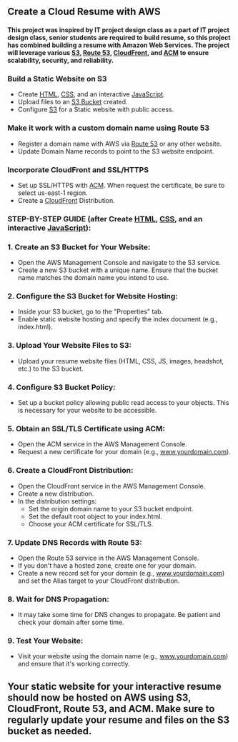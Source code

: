 ## Create a Cloud Resume with AWS
#### This project was inspired by IT project design class as a part of IT project design class, senior students are required to build resume, so this project has combined building a resume with Amazon Web Services. The project will leverage various [S3](https://s3.console.aws.amazon.com/s3/home?region=us-west-2), [Route 53](https://us-east-1.console.aws.amazon.com/route53/v2/home?region=us-west-2#Dashboard), [CloudFront](https://us-east-1.console.aws.amazon.com/cloudfront/v4/home?region=us-west-2#/distributions), and [ACM](https://us-west-2.console.aws.amazon.com/acm/home?region=us-west-2#/welcome) to ensure scalability, security, and reliability.

### Build a Static Website on S3
* Create [HTML](https://github.com/Ceceskii/web_resume/blob/main/index.html), [CSS](https://github.com/Ceceskii/web_resume/blob/main/styles.css), and an interactive [JavaScript](https://github.com/Ceceskii/web_resume/blob/main/scripts.js).
* Upload files to an [S3 Bucket](https://s3.console.aws.amazon.com/s3/buckets/celine-resume.com?region=us-west-2&tab=objects) created.
* Configure [S3](https://s3.console.aws.amazon.com/s3/buckets/celine-resume.com?region=us-west-2&tab=properties) for a Static website with public access.

### Make it work with a custom domain name using Route 53
* Register a domain name with AWS via [Route 53](https://us-east-1.console.aws.amazon.com/route53/v2/home?region=us-west-2#Dashboard) or any other website.
* Update Domain Name records to point to the S3 website endpoint.

### Incorporate CloudFront and SSL/HTTPS
* Set up SSL/HTTPS with [ACM](https://us-east-1.console.aws.amazon.com/acm/home?region=us-east-1#/welcome). When request the certificate, be sure to select us-east-1 region.
* Create a [CloudFront](https://us-east-1.console.aws.amazon.com/cloudfront/v4/home?region=us-west-2#/distributions) Distribution.

### STEP-BY-STEP GUIDE (after Create [HTML](https://github.com/Ceceskii/web_resume/blob/main/index.html), [CSS](https://github.com/Ceceskii/web_resume/blob/main/styles.css), and an interactive [JavaScript](https://github.com/Ceceskii/web_resume/blob/main/scripts.js)):
### 1. Create an S3 Bucket for Your Website:
* Open the AWS Management Console and navigate to the S3 service.
* Create a new S3 bucket with a unique name. Ensure that the bucket name matches the domain name you intend to use.
### 2. Configure the S3 Bucket for Website Hosting:
* Inside your S3 bucket, go to the "Properties" tab.
* Enable static website hosting and specify the index document (e.g., index.html).
### 3. Upload Your Website Files to S3:
* Upload your resume website files (HTML, CSS, JS, images, headshot, etc.) to the S3 bucket. 
### 4. Configure S3 Bucket Policy:
* Set up a bucket policy allowing public read access to your objects. This is necessary for your website to be accessible.
### 5. Obtain an SSL/TLS Certificate using ACM:
* Open the ACM service in the AWS Management Console.
* Request a new certificate for your domain (e.g., www.yourdomain.com).
### 6. Create a CloudFront Distribution:
* Open the CloudFront service in the AWS Management Console.
* Create a new distribution.
* In the distribution settings:
    * Set the origin domain name to your S3 bucket endpoint.
    * Set the default root object to your index.html.
    * Choose your ACM certificate for SSL/TLS.
### 7. Update DNS Records with Route 53:
* Open the Route 53 service in the AWS Management Console.
* If you don't have a hosted zone, create one for your domain.
* Create a new record set for your domain (e.g., www.yourdomain.com) and set the Alias target to your CloudFront distribution.
### 8. Wait for DNS Propagation:
* It may take some time for DNS changes to propagate. Be patient and check your domain after some time.
### 9. Test Your Website:
* Visit your website using the domain name (e.g., www.yourdomain.com) and ensure that it's working correctly.

## Your static website for your interactive resume should now be hosted on AWS using S3, CloudFront, Route 53, and ACM. Make sure to regularly update your resume and files on the S3 bucket as needed.

